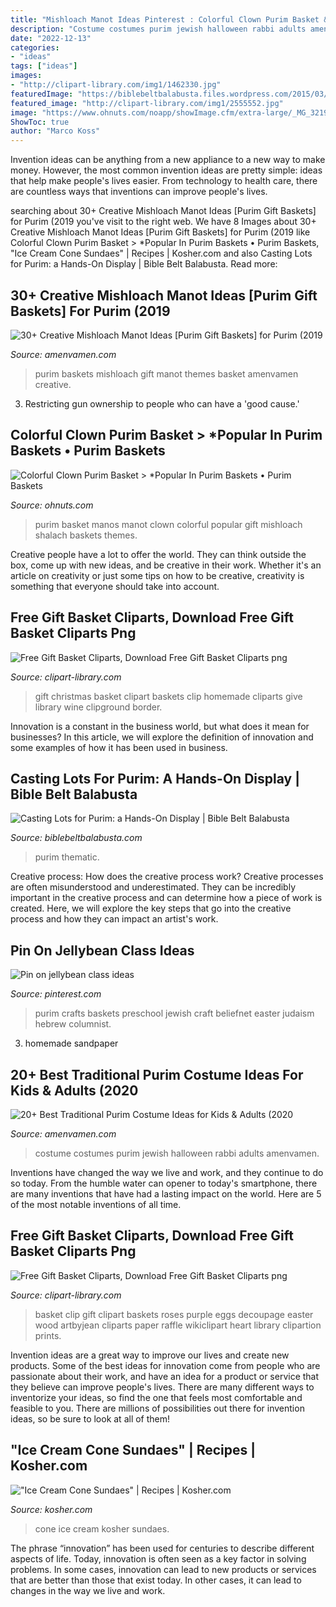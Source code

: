 ```yaml
---
title: "Mishloach Manot Ideas Pinterest : Colorful Clown Purim Basket &gt; *popular In Purim Baskets • Purim Baskets"
description: "Costume costumes purim jewish halloween rabbi adults amenvamen"
date: "2022-12-13"
categories:
- "ideas"
tags: ["ideas"]
images:
- "http://clipart-library.com/img1/1462330.jpg"
featuredImage: "https://biblebeltbalabusta.files.wordpress.com/2015/03/purim-lots-wheels.jpg?w=768&amp;h=512"
featured_image: "http://clipart-library.com/img1/2555552.jpg"
image: "https://www.ohnuts.com/noapp/showImage.cfm/extra-large/_MG_32193.jpg"
ShowToc: true
author: "Marco Koss"
---
```



Invention ideas can be anything from a new appliance to a new way to make money. However, the most common invention ideas are pretty simple: ideas that help make people's lives easier. From technology to health care, there are countless ways that inventions can improve people's lives.

	

		
searching about 30+ Creative Mishloach Manot Ideas [Purim Gift Baskets] for Purim (2019 you've visit to the right web. We have 8 Images about 30+ Creative Mishloach Manot Ideas [Purim Gift Baskets] for Purim (2019 like Colorful Clown Purim Basket &gt; *Popular In Purim Baskets • Purim Baskets, &quot;Ice Cream Cone Sundaes&quot; | Recipes | Kosher.com and also Casting Lots for Purim: a Hands-On Display | Bible Belt Balabusta. Read more:
		
    
## 30+ Creative Mishloach Manot Ideas [Purim Gift Baskets] For Purim (2019

<img loading=lazy src="https://amenvamen.com/amenvamen/wp-content/uploads/2017/01/Purim-Gift-Baskets-2.jpg" onerror="this.onerror=null;this.src='https://tse4.mm.bing.net/th?id=OIP.m4qprCsrvWzCkiQ1xE9kDwHaGN&amp;pid=15.1';" alt="30+ Creative Mishloach Manot Ideas [Purim Gift Baskets] for Purim (2019">

_Source: amenvamen.com_

>purim baskets mishloach gift manot themes basket amenvamen creative. 

	

3. Restricting gun ownership to people who can have a 'good cause.'

    
## Colorful Clown Purim Basket &gt; *Popular In Purim Baskets • Purim Baskets

<img loading=lazy src="https://www.ohnuts.com/noapp/showImage.cfm/extra-large/_MG_32193.jpg" onerror="this.onerror=null;this.src='https://tse3.mm.bing.net/th?id=OIP.2N2AUADnPF2khdTeezFxkQHaHa&amp;pid=15.1';" alt="Colorful Clown Purim Basket &gt; *Popular In Purim Baskets • Purim Baskets">

_Source: ohnuts.com_

>purim basket manos manot clown colorful popular gift mishloach shalach baskets themes. 

	

Creative people have a lot to offer the world. They can think outside the box, come up with new ideas, and be creative in their work. Whether it's an article on creativity or just some tips on how to be creative, creativity is something that everyone should take into account.

    
## Free Gift Basket Cliparts, Download Free Gift Basket Cliparts Png

<img loading=lazy src="http://clipart-library.com/img1/2555552.jpg" onerror="this.onerror=null;this.src='https://tse3.mm.bing.net/th?id=OIP.-8REf93LOI0zI4ON9ZNw7AHaLG&amp;pid=15.1';" alt="Free Gift Basket Cliparts, Download Free Gift Basket Cliparts png">

_Source: clipart-library.com_

>gift christmas basket clipart baskets clip homemade cliparts give library wine clipground border. 

	

Innovation is a constant in the business world, but what does it mean for businesses? In this article, we will explore the definition of innovation and some examples of how it has been used in business.

    
## Casting Lots For Purim: A Hands-On Display | Bible Belt Balabusta

<img loading=lazy src="https://biblebeltbalabusta.files.wordpress.com/2015/03/purim-lots-wheels.jpg?w=768&amp;h=512" onerror="this.onerror=null;this.src='https://tse1.mm.bing.net/th?id=OIP.OdOvrfXhiJeIvp7Um7xI_gHaE7&amp;pid=15.1';" alt="Casting Lots for Purim: a Hands-On Display | Bible Belt Balabusta">

_Source: biblebeltbalabusta.com_

>purim thematic. 

	

Creative process: How does the creative process work?
Creative processes are often misunderstood and underestimated. They can be incredibly important in the creative process and can determine how a piece of work is created. Here, we will explore the key steps that go into the creative process and how they can impact an artist's work.

    
## Pin On Jellybean Class Ideas

<img loading=lazy src="https://i.pinimg.com/736x/c7/73/fc/c773fc29feb0af2e019720867b88146c--judaism-columnist.jpg" onerror="this.onerror=null;this.src='https://tse3.mm.bing.net/th?id=OIP.FJOZKYETS1lCTcrDBaXcnAAAAA&amp;pid=15.1';" alt="Pin on jellybean class ideas">

_Source: pinterest.com_

>purim crafts baskets preschool jewish craft beliefnet easter judaism hebrew columnist. 

	

3. homemade sandpaper

    
## 20+ Best Traditional Purim Costume Ideas For Kids &amp; Adults (2020

<img loading=lazy src="https://amenvamen.com/amenvamen/wp-content/uploads/2018/01/Mens-Adult-Rabbi-Costume.jpg" onerror="this.onerror=null;this.src='https://tse1.mm.bing.net/th?id=OIP.qr6RT1jBMhEzjmrxkJY30wAAAA&amp;pid=15.1';" alt="20+ Best Traditional Purim Costume Ideas for Kids &amp; Adults (2020">

_Source: amenvamen.com_

>costume costumes purim jewish halloween rabbi adults amenvamen. 

	

Inventions have changed the way we live and work, and they continue to do so today. From the humble water can opener to today's smartphone, there are many inventions that have had a lasting impact on the world. Here are 5 of the most notable inventions of all time.

    
## Free Gift Basket Cliparts, Download Free Gift Basket Cliparts Png

<img loading=lazy src="http://clipart-library.com/img1/1462330.jpg" onerror="this.onerror=null;this.src='https://tse4.mm.bing.net/th?id=OIP.WewdwpOOXRR_uWJiUgNmsQHaEk&amp;pid=15.1';" alt="Free Gift Basket Cliparts, Download Free Gift Basket Cliparts png">

_Source: clipart-library.com_

>basket clip gift clipart baskets roses purple eggs decoupage easter wood artbyjean cliparts paper raffle wikiclipart heart library clipartion prints. 

	

Invention ideas are a great way to improve our lives and create new products. Some of the best ideas for innovation come from people who are passionate about their work, and have an idea for a product or service that they believe can improve people's lives. There are many different ways to inventorize your ideas, so find the one that feels most comfortable and feasible to you. There are millions of possibilities out there for invention ideas, so be sure to look at all of them!

    
## &quot;Ice Cream Cone Sundaes&quot; | Recipes | Kosher.com

<img loading=lazy src="https://www.kosher.com/resized/open_graph/i/c/Ice_Cream_Cone_Sundaes.jpg" onerror="this.onerror=null;this.src='https://tse3.mm.bing.net/th?id=OIP.SSjoJoJS3BiCYa0-w3UkdgHaHa&amp;pid=15.1';" alt="&quot;Ice Cream Cone Sundaes&quot; | Recipes | Kosher.com">

_Source: kosher.com_

>cone ice cream kosher sundaes. 

	

The phrase “innovation” has been used for centuries to describe different aspects of life. Today, innovation is often seen as a key factor in solving problems. In some cases, innovation can lead to new products or services that are better than those that exist today. In other cases, it can lead to changes in the way we live and work.

